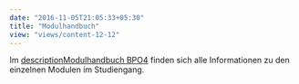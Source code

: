 ```yaml
---
date: "2016-11-05T21:05:33+05:30"
title: "Modulhandbuch"
view: "views/content-12-12"
---
```


Im <a href="/download/modulbeschreibungen-bachelor-bpo4.pdf"><span class="material-icons">description</span>Modulhandbuch BPO4</a> finden sich alle Informationen zu den einzelnen Modulen im Studiengang. 